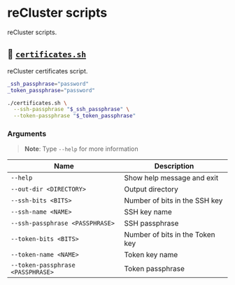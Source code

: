 # reCluster scripts

reCluster scripts.

## :bookmark_tabs: [`certificates.sh`](./certificates.sh)

reCluster certificates script.

```sh
_ssh_passphrase="password"
_token_passphrase="password"

./certificates.sh \
  --ssh-passphrase "$_ssh_passphrase" \
  --token-passphrase "$_token_passphrase"
```

### Arguments

> **Note**: Type `--help` for more information

| **Name**                          | **Description**                 |
| --------------------------------- | ------------------------------- |
| `--help`                          | Show help message and exit      |
| `--out-dir <DIRECTORY>`           | Output directory                |
| `--ssh-bits <BITS>`               | Number of bits in the SSH key   |
| `--ssh-name <NAME>`               | SSH key name                    |
| `--ssh-passphrase <PASSPHRASE>`   | SSH passphrase                  |
| `--token-bits <BITS>`             | Number of bits in the Token key |
| `--token-name <NAME>`             | Token key name                  |
| `--token-passphrase <PASSPHRASE>` | Token passphrase                |
